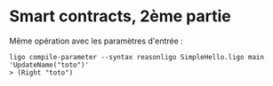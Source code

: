 # Smart contracts, 2ème partie


Même opération avec les paramètres d'entrée :

```
ligo compile-parameter --syntax reasonligo SimpleHello.ligo main 'UpdateName("toto")'
> (Right "toto")
```
